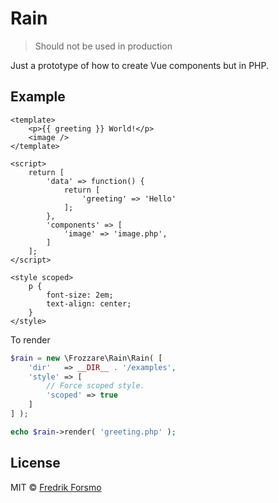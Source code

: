 # Rain

> Should not be used in production

Just a prototype of how to create Vue components but in PHP.

## Example

```vue
<template>
    <p>{{ greeting }} World!</p>
    <image />
</template>

<script>
    return [
        'data' => function() {
            return [
                'greeting' => 'Hello'
            ];
        },
        'components' => [
            'image' => 'image.php',
        ]
    ];
</script>

<style scoped>
    p {
        font-size: 2em;
        text-align: center;
    }
</style>
```

To render

```php
$rain = new \Frozzare\Rain\Rain( [
    'dir'   => __DIR__ . '/examples',
    'style' => [
        // Force scoped style.
        'scoped' => true
    ]
] );

echo $rain->render( 'greeting.php' );
```

## License

MIT © [Fredrik Forsmo](https://github.com/frozzare)